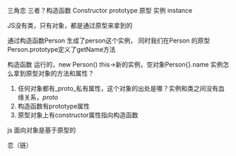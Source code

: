 三角恋
三者？构造函数 Constructor
prototype 原型
实例 instance

JS没有类，只有对象，都是通过原型来拿到的

通过构造函数Person 生成了person这个实例，
同时我们在Person 的原型 Person.prototype定义了getName方法

构造函数 运行的，new Person()  this->新的实例，空对象Person{}.name
实例怎么拿到原型对象的方法和属性？
1. 任何对象都有_proto_私有属性，这个对象的出处是哪？实例和类之间没有血缘关系，_proto_
2. 构造函数有prototype属性
3. 原型对象上有constructor属性指向构造函数

js 面向对象是基于原型的

恋（链）